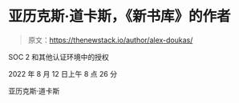 # 亚历克斯·道卡斯，《新书库》的作者

> 原文：<https://thenewstack.io/author/alex-doukas/>

SOC 2 和其他认证环境中的授权

2022 年 8 月 12 日上午 8 点 26 分

亚历克斯·道卡斯